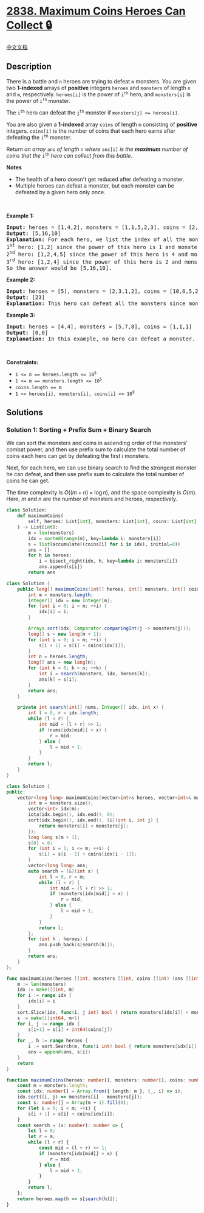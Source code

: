 # [2838. Maximum Coins Heroes Can Collect 🔒](https://leetcode.com/problems/maximum-coins-heroes-can-collect)

[中文文档](/solution/2800-2899/2838.Maximum%20Coins%20Heroes%20Can%20Collect/README.md)

<!-- tags:Array,Two Pointers,Binary Search,Prefix Sum,Sorting -->

<!-- difficulty:Medium -->

## Description

<p>There is a battle and <code>n</code> heroes are trying to defeat <code>m</code> monsters. You are given two <strong>1-indexed</strong> arrays of <strong>positive</strong> integers <code><font face="monospace">heroes</font></code> and <code><font face="monospace">monsters</font></code> of length <code>n</code> and <code>m</code>, respectively. <code><font face="monospace">heroes</font>[i]</code> is the power of <code>i<sup>th</sup></code> hero, and <code><font face="monospace">monsters</font>[i]</code> is the power of <code>i<sup>th</sup></code> monster.</p>

<p>The <code>i<sup>th</sup></code> hero can defeat the <code>j<sup>th</sup></code> monster if <code>monsters[j] &lt;= heroes[i]</code>.</p>

<p>You are also given a <strong>1-indexed</strong> array <code>coins</code> of length <code>m</code> consisting of <strong>positive</strong> integers. <code>coins[i]</code> is the number of coins that each hero earns after defeating the <code>i<sup>th</sup></code> monster.</p>

<p>Return<em> an array </em><code>ans</code><em> of length </em><code>n</code><em> where </em><code>ans[i]</code><em> is the <strong>maximum</strong> number of coins that the </em><code>i<sup>th</sup></code><em> hero can collect from this battle</em>.</p>

<p><strong>Notes</strong></p>

<ul>
	<li>The health of a hero doesn&#39;t get reduced after defeating a monster.</li>
	<li>Multiple heroes can defeat a monster, but each monster can be defeated by a given hero only once.</li>
</ul>

<p>&nbsp;</p>
<p><strong class="example">Example 1:</strong></p>

<pre>
<strong>Input:</strong> heroes = [1,4,2], monsters = [1,1,5,2,3], coins = [2,3,4,5,6]
<strong>Output:</strong> [5,16,10]
<strong>Explanation: </strong>For each hero, we list the index of all the monsters he can defeat:
1<sup>st</sup> hero: [1,2] since the power of this hero is 1 and monsters[1], monsters[2] &lt;= 1. So this hero collects coins[1] + coins[2] = 5 coins.
2<sup>nd</sup> hero: [1,2,4,5] since the power of this hero is 4 and monsters[1], monsters[2], monsters[4], monsters[5] &lt;= 4. So this hero collects coins[1] + coins[2] + coins[4] + coins[5] = 16 coins.
3<sup>rd</sup> hero: [1,2,4] since the power of this hero is 2 and monsters[1], monsters[2], monsters[4] &lt;= 2. So this hero collects coins[1] + coins[2] + coins[4] = 10 coins.
So the answer would be [5,16,10].</pre>

<p><strong class="example">Example 2:</strong></p>

<pre>
<strong>Input:</strong> heroes = [5], monsters = [2,3,1,2], coins = [10,6,5,2]
<strong>Output:</strong> [23]
<strong>Explanation:</strong> This hero can defeat all the monsters since monsters[i] &lt;= 5. So he collects all of the coins: coins[1] + coins[2] + coins[3] + coins[4] = 23, and the answer would be [23].
</pre>

<p><strong class="example">Example 3:</strong></p>

<pre>
<strong>Input:</strong> heroes = [4,4], monsters = [5,7,8], coins = [1,1,1]
<strong>Output:</strong> [0,0]
<strong>Explanation:</strong> In this example, no hero can defeat a monster. So the answer would be [0,0],
</pre>

<p>&nbsp;</p>
<p><strong>Constraints:</strong></p>

<ul>
	<li><code>1 &lt;= n == heroes.length &lt;= 10<sup>5</sup></code></li>
	<li><code>1 &lt;= m == monsters.length &lt;= 10<sup>5</sup></code></li>
	<li><code>coins.length == m</code></li>
	<li><code>1 &lt;= heroes[i], monsters[i], coins[i] &lt;= 10<sup>9</sup></code></li>
</ul>

## Solutions

### Solution 1: Sorting + Prefix Sum + Binary Search

We can sort the monsters and coins in ascending order of the monsters' combat power, and then use prefix sum to calculate the total number of coins each hero can get by defeating the first $i$ monsters.

Next, for each hero, we can use binary search to find the strongest monster he can defeat, and then use prefix sum to calculate the total number of coins he can get.

The time complexity is $O((m + n) \times \log n)$, and the space complexity is $O(m)$. Here, $m$ and $n$ are the number of monsters and heroes, respectively.

<!-- tabs:start -->

```python
class Solution:
    def maximumCoins(
        self, heroes: List[int], monsters: List[int], coins: List[int]
    ) -> List[int]:
        m = len(monsters)
        idx = sorted(range(m), key=lambda i: monsters[i])
        s = list(accumulate((coins[i] for i in idx), initial=0))
        ans = []
        for h in heroes:
            i = bisect_right(idx, h, key=lambda i: monsters[i])
            ans.append(s[i])
        return ans
```

```java
class Solution {
    public long[] maximumCoins(int[] heroes, int[] monsters, int[] coins) {
        int m = monsters.length;
        Integer[] idx = new Integer[m];
        for (int i = 0; i < m; ++i) {
            idx[i] = i;
        }

        Arrays.sort(idx, Comparator.comparingInt(j -> monsters[j]));
        long[] s = new long[m + 1];
        for (int i = 0; i < m; ++i) {
            s[i + 1] = s[i] + coins[idx[i]];
        }
        int n = heroes.length;
        long[] ans = new long[n];
        for (int k = 0; k < n; ++k) {
            int i = search(monsters, idx, heroes[k]);
            ans[k] = s[i];
        }
        return ans;
    }

    private int search(int[] nums, Integer[] idx, int x) {
        int l = 0, r = idx.length;
        while (l < r) {
            int mid = (l + r) >> 1;
            if (nums[idx[mid]] > x) {
                r = mid;
            } else {
                l = mid + 1;
            }
        }
        return l;
    }
}
```

```cpp
class Solution {
public:
    vector<long long> maximumCoins(vector<int>& heroes, vector<int>& monsters, vector<int>& coins) {
        int m = monsters.size();
        vector<int> idx(m);
        iota(idx.begin(), idx.end(), 0);
        sort(idx.begin(), idx.end(), [&](int i, int j) {
            return monsters[i] < monsters[j];
        });
        long long s[m + 1];
        s[0] = 0;
        for (int i = 1; i <= m; ++i) {
            s[i] = s[i - 1] + coins[idx[i - 1]];
        }
        vector<long long> ans;
        auto search = [&](int x) {
            int l = 0, r = m;
            while (l < r) {
                int mid = (l + r) >> 1;
                if (monsters[idx[mid]] > x) {
                    r = mid;
                } else {
                    l = mid + 1;
                }
            }
            return l;
        };
        for (int h : heroes) {
            ans.push_back(s[search(h)]);
        }
        return ans;
    }
};
```

```go
func maximumCoins(heroes []int, monsters []int, coins []int) (ans []int64) {
	m := len(monsters)
	idx := make([]int, m)
	for i := range idx {
		idx[i] = i
	}
	sort.Slice(idx, func(i, j int) bool { return monsters[idx[i]] < monsters[idx[j]] })
	s := make([]int64, m+1)
	for i, j := range idx {
		s[i+1] = s[i] + int64(coins[j])
	}
	for _, h := range heroes {
		i := sort.Search(m, func(i int) bool { return monsters[idx[i]] > h })
		ans = append(ans, s[i])
	}
	return
}
```

```ts
function maximumCoins(heroes: number[], monsters: number[], coins: number[]): number[] {
    const m = monsters.length;
    const idx: number[] = Array.from({ length: m }, (_, i) => i);
    idx.sort((i, j) => monsters[i] - monsters[j]);
    const s: number[] = Array(m + 1).fill(0);
    for (let i = 0; i < m; ++i) {
        s[i + 1] = s[i] + coins[idx[i]];
    }
    const search = (x: number): number => {
        let l = 0;
        let r = m;
        while (l < r) {
            const mid = (l + r) >> 1;
            if (monsters[idx[mid]] > x) {
                r = mid;
            } else {
                l = mid + 1;
            }
        }
        return l;
    };
    return heroes.map(h => s[search(h)]);
}
```

<!-- tabs:end -->

<!-- end -->
